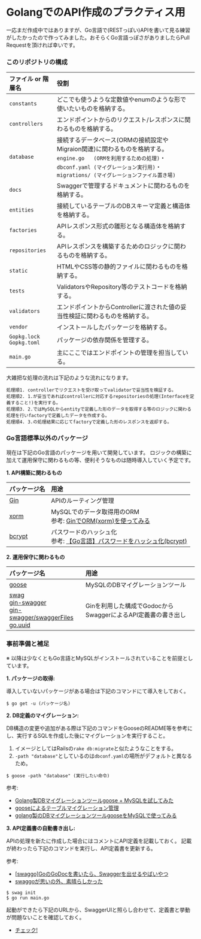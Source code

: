 # GolangでのAPI作成のプラクティス用

一応まだ作成中ではありますが、Go言語で(RESTっぽい)APIを書いて見る練習がしたかったので作ってみました。おそらくGo言語っぽさがありましたらPull Requestを頂ければ幸いです。

### このリポジトリの構成

| ファイル or 階層名 | 役割 |
|:---|:---|
|`constants` |どこでも使うような定数値やenumのような形で使いたいものを格納する。 |
|`controllers` |エンドポイントからのリクエスト/レスポンスに関わるものを格納する。 |
|`database` |接続するデータベース(ORMの接続設定やMigraion関連)に関わるものを格納する。<br>`engine.go   (ORMを利用するための処理)`・`dbconf.yaml (マイグレーション実行用)`・`migrations/ (マイグレーションファイル置き場)` |
|`docs` |Swaggerで管理するドキュメントに関わるものを格納する。 |
|`entities` |接続しているテーブルのDBスキーマ定義と構造体を格納する。 |
|`factories` |APIレスポンス形式の雛形となる構造体を格納する。 |
|`repositories` |APIレスポンスを構築するためのロジックに関わるものを格納する。 |
|`static` |HTMLやCSS等の静的ファイルに関わるものを格納する。 |
|`tests` |ValidatorsやRepository等のテストコードを格納する。 |
|`validators` |エンドポイントからControllerに渡された値の妥当性検証に関わるものを格納する。 |
|`vendor` |インストールしたパッケージを格納する。 |
|`Gopkg.lock`<br>`Gopkg.toml` |パッケージの依存関係を管理する。 |
|`main.go` |主にここではエンドポイントの管理を担当している。 |

大雑把な処理の流れは下記のような流れになります。

```
処理順1. controllerでリクエストを受け取ってvalidatorで妥当性を検証する。
処理順2. 1.が妥当であればcontrollerに対応するrepositoriesの処理(Interfaceを定義すること!)を実行する。
処理順3. 2.ではMySQLからentityで定義した形のデータを取得する等のロジックに関わる処理を行いfactoryで定義したデータを作成する。
処理順4. 3.の処理結果に応じてfactoryで定義した形のレスポンスを返却する。
```

### Go言語標準以外のパッケージ

現在は下記のGo言語のパッケージを用いて開発しています。
ロジックの構築に加えて運用保守に関わるもの等、便利そうなものは随時導入していく予定です。

__1. API構築に関わるもの__

| パッケージ名 | 用途 |
|:---|:---|
|[Gin](https://github.com/gin-gonic/gin) |APIのルーティング管理 |
|[xorm](https://github.com/go-xorm/xorm) |MySQLでのデータ取得用のORM<br>参考: [GinでORM(xorm)を使ってみる](http://suga-tech3.hatenablog.com/entry/2016/09/08/184831) |
|[bcrypt](https://gowebexamples.com/password-hashing/) |パスワードのハッシュ化<br>参考: [【Go言語】パスワードをハッシュ化(bcrypt)](http://blog.motikan2010.com/entry/2017/02/13/%E3%80%90Go%E8%A8%80%E8%AA%9E%E3%80%91%E3%83%91%E3%82%B9%E3%83%AF%E3%83%BC%E3%83%89%E3%82%92%E3%83%8F%E3%83%83%E3%82%B7%E3%83%A5%E5%8C%96%28bcrypt%29) |

__2. 運用保守に関わるもの__

| パッケージ名 | 用途 |
|:---|:---|
|[goose](https://github.com/pressly/goose) |MySQLのDBマイグレーションツール |
|[swag](https://github.com/swaggo/swag)<br>[gin-swagger](https://github.com/swaggo/gin-swagger)<br>[gin-swagger/swaggerFiles](https://github.com/swaggo/gin-swagger/swaggerFiles)<br>[go.uuid](go.uuid) |Ginを利用した構成でGodocからSwaggerによるAPI定義書の書き出し |

### 事前準備と補足

※ 以降は少なくともGo言語とMySQLがインストールされていることを前提としています。

__1. パッケージの取得:__

導入していないパッケージがある場合は下記のコマンドにて導入をしておく。

```
$ go get -u (パッケージ名)
```

__2. DB定義のマイグレーション:__

DB構造の変更や追加がある際は下記のコマンドをGooseのREADME等を参考にし、実行するSQLを作成した後にマイグレーションを実行すること。

1. イメージとしてはRailsの`rake db:migrate`と似たようなことをする。
2. `-path "database"`としているのは`dbconf.yaml`の場所がデフォルトと異なるため。

```
$ goose -path "database" (実行したい命令)
```

参考:

+ [Golang製DBマイグレーションツールgoose + MySQLを試してみた](https://qiita.com/K_ichi/items/b9362e3a3c5688e494e2)
+ [gooseによるテーブルマイグレーション管理](http://engineering.enish.jp/?p=994&doing_wp_cron=1526793213.5329029560089111328125)
+ [golang製のDBマイグレーションツールgooseをMySQLで使ってみる](http://shusatoo.net/programming/golang/goose-mysql-migration/)

__3. API定義書の自動書き出し:__

APIの処理を新たに作成した場合にはコメントにAPI定義を記載しておく。
記載が終わったら下記のコマンドを実行し、API定義書を更新する。

参考:

+ [[swaggo]GoのGoDocを書いたら、Swaggerを出せるやばいやつ](https://qiita.com/pei0804/items/3a0b481d1e47e5a72078)
+ [swaggoが思いの外、素晴らしかった](https://syossan.hateblo.jp/entry/2018/05/15/175653)

```
$ swag init
$ go run main.go
```

起動ができたら下記のURLから、SwaggerUIと照らし合わせて、定義書と挙動が問題ないことを確認しておく。

+ [チェック!](http://localhost:8080/swagger/index.html)

